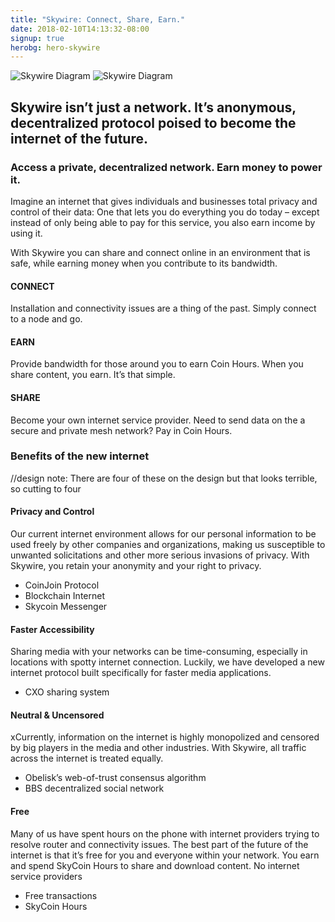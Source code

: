 ```yaml
---
title: "Skywire: Connect, Share, Earn."
date: 2018-02-10T14:13:32-08:00
signup: true
herobg: hero-skywire
---
```


<img src="/images/big-skywire-diagram.jpg" alt="Skywire Diagram">
<img src="/images/little-skywire-diagram.jpg" alt="Skywire Diagram">

<h2>Skywire isn’t just a network. It’s anonymous, decentralized protocol poised to become the internet of the future. </h2>

<h3>Access a private, decentralized network. Earn money to power it.</h3>
<p>Imagine an internet that gives individuals and businesses total privacy and control of their data: One that lets you do everything you do today – except instead of only being able to pay for this service, you also earn income by using it. </p>

<p>With Skywire you can share and connect online in an environment that is safe, while earning money when you contribute to its bandwidth. </p>

<h4>CONNECT</h4>
<p>Installation and connectivity issues are a thing of the past. Simply connect to a node and go.</p>

<h4>EARN </h4>
<p>Provide bandwidth for those around you to earn Coin Hours. When you share content, you earn. It’s that simple.</p>

<h4>SHARE </h4>
<p>Become your own internet service provider. Need to send data on the a secure and private mesh network? Pay in Coin Hours. </p>


<h3>Benefits of the new internet</h3>

//design note: There are four of these on the design but that looks terrible, so cutting to four

<h4>Privacy and Control</h4>
<p>Our current internet environment allows for our personal information to be used freely by other companies and organizations, making us susceptible to unwanted solicitations and other more serious invasions of privacy. With Skywire, you retain your anonymity and your right to privacy.</p>

<ul>
<li>CoinJoin Protocol</li>
<li>Blockchain Internet</li>
<li>Skycoin Messenger</li>
</ul>

<h4>Faster Accessibility</h4>
<p>Sharing media with your networks can be time-consuming, especially in locations with spotty internet connection. Luckily, we have developed a new internet protocol built specifically for faster media applications.</p>

<ul>
	<li>CXO sharing system</li>
</ul>


<h4>Neutral & Uncensored </h4>
<p>xCurrently, information on the internet is highly monopolized and censored by big players in the media and other industries. With Skywire, all traffic across the internet is treated equally.</p>

<ul>
	<li>Obelisk’s web-of-trust consensus algorithm</li>
	<li>BBS decentralized social network</li>
</ul>

<h4>Free </h4>
<p>Many of us have spent hours on the phone with internet providers trying to resolve router and connectivity issues. The best part of the future of the internet is that it’s free for you and everyone within your network. You earn and spend SkyCoin Hours to share and download content.
No internet service providers</p>

<ul>
	<li>Free transactions</li>
	<li>SkyCoin Hours</li>
</ul>